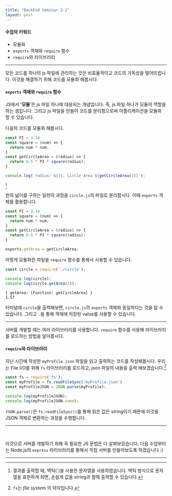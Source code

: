 ```yaml
---
title: "BackEnd Seminar 2-2"
layout: post
---
```


#### 수업의 키워드
- 모듈화
- `exports` 객체와 `require` 함수
- `require`와 라이브러리

<hr>

모든 코드를 하나의 js 파일에 관리하는 것은 비효율적이고 코드의 가독성을 떨어뜨립니다. 이것을 해결하기 위해 코드를 모듈화 해봅시다.

#### `exports` 객체와 `require` 함수
JS에서 '**모듈**'은 js 파일 하나에 대응되는 개념입니다. 즉, js 파일 하나가 모듈의 역할을 하는 셈입니다. 그리고 js 파일을 만들어 코드를 분리함으로써 어플리케이션을 모듈화 할 수 있습니다.

다음의 코드를 모듈화 해봅시다.

``` javascript
const PI = 3.14
const square = (num) => {
  return num * num;
}
const getCircleArea = (radius) => {
  return 0.5 * PI * square(radius);
}

console.log(`radius: ${3}, Circle Area ${getCircleArea(3)}`);
```
[^1]

원의 넓이를 구하는 일련의 과정을 `circle.js`의 파일로 분리합시다. 이때 `exports` 객체를 활용합니다.

``` javascript
const PI = 3.14
const square = (num) => {
  return num * num;
}
const getCircleArea = (radius) => {
  return 0.5 * PI * square(radius);
}

exports.getArea = getCircleArea;
```

이렇게 모듈화한 파일을 `require` 함수를 통해서 사용할 수 있습니다.

``` javascript
const circle = require('./circle');

console.log(circle);
console.log(circle.getArea(1));
```

```
{ getArea: [Function: getCircleArea] }
1.57
```
터미널에 `circle`을 출력해보면, `circle.js`의 `exports` 객체와 동일하다는 것을 알 수 있습니다. 그리고 `.`을 통해 객체에 저장된 value를 사용할 수 있습니다.

<hr>

서버를 개발할 때는 여러 라이브러리를 사용합니다. `require` 함수를 사용해 라이브러리를 로드하는 방법을 알아봅시다.

#### `require`와 라이브러리
지난 시간에 작성한 `myProfile.json` 파일을 읽고 출력하는 코드를 작성해봅시다. 우리는 File I/O를 위해 `fs` 라이브러리를 로드하고, json 파일의 내용을 출력 해보겠습니다.[^2]

``` javascript
const fs = require('fs');
const myProfile = fs.readFileSync('myProfile.json')
const myProfileJSON = JSON.parse(myProfile);

console.log(myProfileJSON);
console.log(myProfileJSON.name);
```

`JSON.parse()`은 `fs.readFileSync()`를 통해 읽은 값은 string이기 때문에 이것을 JSON 객체로 변환하는 과정을 수행합니다.

<hr>

<br>

이것으로 서버를 개발하기 위해 꼭 필요한 JS 문법은 다 살펴보았습니다. 다음 수업부터는 Node.js의 `express` 라이브러리를 통해서 직접 서버를 만들어보도록 하겠습니다 :)

<hr>

[^1]: 결과를 출력할 때, 백틱(`)을 사용한 문자열을 사용하였습니다. 백틱 방식으로 문자열을 표현하게 되면, 손쉽게 값을 string과 함께 출력할 수 있습니다.
[^2]: `fs`는 *file system* 의 약자입니다.

